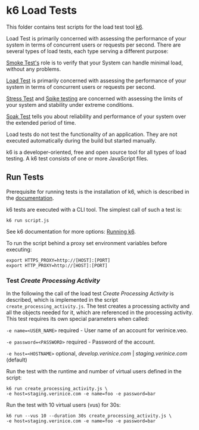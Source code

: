 # k6 Load Tests

This folder contains test scripts for the load test tool [k6](https://k6.io/).

Load Test is primarily concerned with assessing the performance of your system in terms of concurrent users or requests per second. There are several types of load tests, each type serving a different purpose:

[Smoke Test's](https://k6.io/docs/test-types/smoke-testing/) role is to verify that your System can handle minimal load, without any problems.

[Load Test](https://k6.io/docs/test-types/load-testing/) is primarily concerned with assessing the performance of your system in terms of concurrent users or requests per second.

[Stress Test](https://k6.io/docs/test-types/stress-testing/) and [Spike testing](https://k6.io/docs/test-types/stress-testing/#spike-testing-in-k6) are concerned with assessing the limits of your system and stability under extreme conditions.

[Soak Test](https://k6.io/docs/test-types/soak-testing/) tells you about reliability and performance of your system over the extended period of time.

Load tests do not test the functionality of an application. They are not executed automatically during the build but started manually.

k6 is a developer-oriented, free and open source tool for all types of load testing. A k6 test consists of one or more JavaScript files.

## Run Tests

Prerequisite for running tests is the installation of k6, which is described in the [documentation](https://k6.io/docs/getting-started/installation/).

k6 tests are executed with a CLI tool. The simplest call of such a test is:

	k6 run script.js

See k6 documentation for more options: [Running k6](https://k6.io/docs/getting-started/running-k6).

To run the script behind a proxy set environment variables before executing:

	export HTTPS_PROXY=http://[HOST]:[PORT]
	export HTTP_PROXY=http://[HOST]:[PORT]

### Test _Create Processing Activity_

In the following the call of the load test _Create Processing Activity_ is described, which is implemented in the script `create_processing_activity.js`. The test creates a processing activity and all the objects needed for it, which are referenced in the processing activity. This test requires its own special parameters when called:

`-e name=<USER_NAME>` required - User name of an account for verinice.veo.

`-e password=<PASSWORD>` required - Password of the account.

`-e host=<HOSTNAME>` optional, _develop.verinice.com_ | _staging.verinice.com_ (default)

Run the test with the runtime and number of virtual users defined in the script:

	k6 run create_processing_activity.js \
	-e host=staging.verinice.com -e name=foo -e password=bar

Run the test with 10 virtual users (vus) for 30s:

	k6 run --vus 10 --duration 30s create_processing_activity.js \
	-e host=staging.verinice.com -e name=foo -e password=bar
